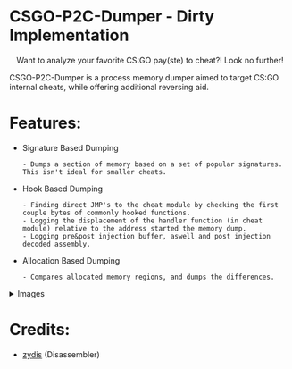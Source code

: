 # CSGO-P2C-Dumper - Dirty Implementation
<p align="center">
Want to analyze your favorite CS:GO pay(ste) to cheat?! Look no further!


CSGO-P2C-Dumper is a process memory dumper aimed to target CS:GO internal cheats, while offering additional reversing aid.
</p>

# Features:

- Signature Based Dumping

      - Dumps a section of memory based on a set of popular signatures. This isn't ideal for smaller cheats.
      
- Hook Based Dumping

      - Finding direct JMP's to the cheat module by checking the first couple bytes of commonly hooked functions.
      - Logging the displacement of the handler function (in cheat module) relative to the address started the memory dump.
      - Logging pre&post injection buffer, aswell and post injection decoded assembly.
           
- Allocation Based Dumping

      - Compares allocated memory regions, and dumps the differences.

<details>
  <summary>Images</summary>
  
 ![ikFLJjM](https://user-images.githubusercontent.com/38055313/141925758-433d647d-de26-4319-a1ed-998e5d2a70c2.png)
</details>






# Credits:

- [zydis](https://github.com/zyantific/zydis) (Disassembler)



